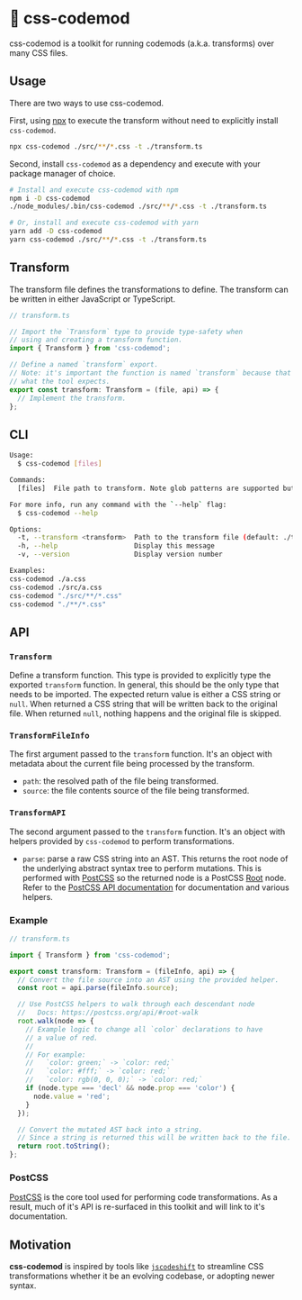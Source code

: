 # :snake: css-codemod

css-codemod is a toolkit for running codemods (a.k.a. transforms) over many CSS files.

## Usage

There are two ways to use css-codemod.

First, using [npx](https://www.npmjs.com/package/npx) to execute the transform without need to explicitly install `css-codemod`.

```bash
npx css-codemod ./src/**/*.css -t ./transform.ts
```

Second, install `css-codemod` as a dependency and execute with your package manager of choice.

```bash
# Install and execute css-codemod with npm
npm i -D css-codemod
./node_modules/.bin/css-codemod ./src/**/*.css -t ./transform.ts

# Or, install and execute css-codemod with yarn
yarn add -D css-codemod
yarn css-codemod ./src/**/*.css -t ./transform.ts
```

## Transform

The transform file defines the transformations to define. The transform can be written in either JavaScript or TypeScript.

```ts
// transform.ts

// Import the `Transform` type to provide type-safety when
// using and creating a transform function.
import { Transform } from 'css-codemod';

// Define a named `transform` export.
// Note: it's important the function is named `transform` because that's
// what the tool expects.
export const transform: Transform = (file, api) => {
  // Implement the transform.
};
```

## CLI

```bash
Usage:
  $ css-codemod [files]

Commands:
  [files]  File path to transform. Note glob patterns are supported but must be wrapped in quotes.

For more info, run any command with the `--help` flag:
  $ css-codemod --help

Options:
  -t, --transform <transform>  Path to the transform file (default: ./transform.ts)
  -h, --help                   Display this message
  -v, --version                Display version number

Examples:
css-codemod ./a.css
css-codemod ./src/a.css
css-codemod "./src/**/*.css"
css-codemod "./**/*.css"
```

## API

### `Transform`

Define a transform function. This type is provided to explicitly type the exported `transform` function. In general, this should be the only type that needs to be imported. The expected return value is either a CSS string or `null`. When returned a CSS string that will be written back to the original file. When returned `null`, nothing happens and the original file is skipped.

### `TransformFileInfo`

The first argument passed to the `transform` function. It's an object with metadata about the current file being processed by the transform.

- `path`: the resolved path of the file being transformed.
- `source`: the file contents source of the file being transformed.

### `TransformAPI`

The second argument passed to the `transform` function. It's an object with helpers provided by `css-codemod` to perform transformations.

- `parse`: parse a raw CSS string into an AST. This returns the root node of the underlying abstract syntax tree to perform mutations. This is performed with [PostCSS](https://postcss.org/) so the returned node is a PostCSS [Root](https://postcss.org/api/#root) node. Refer to the [PostCSS API documentation](https://postcss.org/api/) for documentation and various helpers.

### Example

```ts
// transform.ts

import { Transform } from 'css-codemod';

export const transform: Transform = (fileInfo, api) => {
  // Convert the file source into an AST using the provided helper.
  const root = api.parse(fileInfo.source);

  // Use PostCSS helpers to walk through each descendant node
  //   Docs: https://postcss.org/api/#root-walk
  root.walk(node => {
    // Example logic to change all `color` declarations to have
    // a value of red.
    //
    // For example:
    //   `color: green;` -> `color: red;`
    //   `color: #fff;` -> `color: red;`
    //   `color: rgb(0, 0, 0);` -> `color: red;`
    if (node.type === 'decl' && node.prop === 'color') {
      node.value = 'red';
    }
  });

  // Convert the mutated AST back into a string.
  // Since a string is returned this will be written back to the file.
  return root.toString();
};
```

### PostCSS

[PostCSS](https://postcss.org) is the core tool used for performing code transformations. As a result, much of it's API is re-surfaced in this toolkit and will link to it's documentation.

## Motivation

**css-codemod** is inspired by tools like [`jscodeshift`](https://github.com/facebook/jscodeshift) to streamline CSS transformations whether it be an evolving codebase, or adopting newer syntax.
